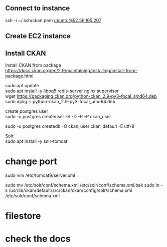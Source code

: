 ## Connect to instance
ssh -i ~/.ssh/ckan.pem ubuntu@52.56.165.207

## Create EC2 instance

## Install CKAN
Install CKAN from package  
https://docs.ckan.org/en/2.9/maintaining/installing/install-from-package.html  

sudo apt update  
sudo apt install -y libpq5 redis-server nginx supervisor  
wget https://packaging.ckan.org/python-ckan_2.9-py3-focal_amd64.deb  
sudo dpkg -i python-ckan_2.9-py3-focal_amd64.deb  

create postgres user  
sudo -u postgres createuser -S -D -R -P ckan_user  

sudo -u postgres createdb -O ckan_user ckan_default -E utf-8  

Solr  
sudo apt install -y solr-tomcat  

# change port  
sudo vim /etc/tomcat9/server.xml

sudo mv /etc/solr/conf/schema.xml /etc/solr/conf/schema.xml.bak
sudo ln -s /usr/lib/ckan/default/src/ckan/ckan/config/solr/schema.xml /etc/solr/conf/schema.xml


# filestore
# check the docs
